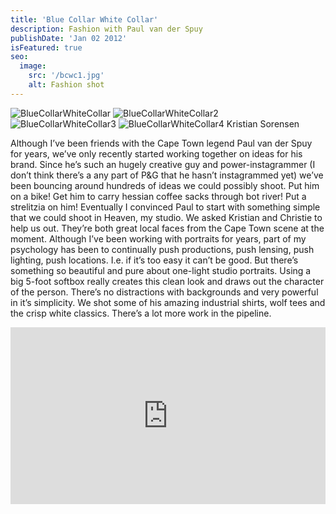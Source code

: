 ```yaml
---
title: 'Blue Collar White Collar'
description: Fashion with Paul van der Spuy
publishDate: 'Jan 02 2012'
isFeatured: true
seo:
  image:
    src: '/bcwc1.jpg'
    alt: Fashion shot
---
```


![BlueCollarWhiteCollar](/bcwc1.jpg)
![BlueCollarWhiteCollar2](/bcwc2.jpg)
![BlueCollarWhiteCollar3](/bcwc3.jpg)
![BlueCollarWhiteCollar4 Kristian Sorensen](/bcwc4.jpg)

Although I’ve been friends with the Cape Town legend Paul van der Spuy for years, we’ve only recently started working together on ideas for his brand. Since he’s such an hugely creative guy and power-instagrammer (I don’t think there’s a any part of P&G that he hasn’t instagrammed yet) we’ve been bouncing around hundreds of ideas we could possibly shoot. Put him on a bike! Get him to carry hessian coffee sacks through bot river! Put a strelitzia on him! Eventually I convinced Paul to start with something simple that we could shoot in Heaven, my studio. We asked Kristian and Christie to help us out. They’re both great local faces from the Cape Town scene at the moment. Although I’ve been working with portraits for years, part of my psychology has been to continually push productions, push lensing, push lighting, push locations. I.e. if it’s too easy it can’t be good. But there’s something so beautiful and pure about one-light studio portraits. Using a big 5-foot softbox really creates this clean look and draws out the character of the person. There’s no distractions with backgrounds and very powerful in it’s simplicity. We shot some of his amazing industrial shirts, wolf tees and the crisp white classics. There’s a lot more work in the pipeline.  

<div style="position: relative; padding-bottom: 56.25%; height: 0; overflow: hidden; width: 100vw; max-width: 100%;">
  <iframe
    src="https://www.youtube.com/embed/2Zvjkeo-Y-o?si=1b3blCrgHGO2OIwJ"
    title="YouTube video player"
    frameborder="0"
    allow="accelerometer; autoplay; clipboard-write; encrypted-media; gyroscope; picture-in-picture; web-share"
    referrerpolicy="strict-origin-when-cross-origin"
    allowfullscreen
    style="position: absolute; top: 0; left: 0; width: 100%; height: 100%;">
  </iframe>
</div>